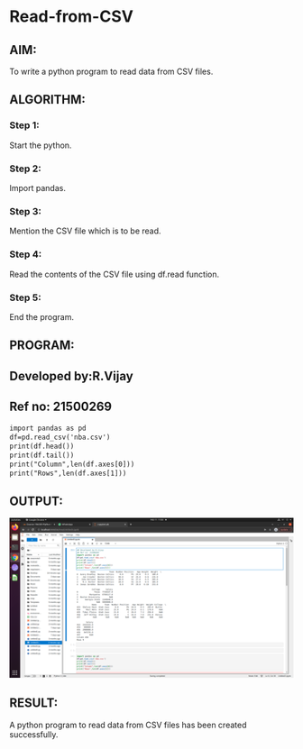 # Read-from-CSV

## AIM:
To write a python program to read data from CSV files.

## ALGORITHM:
### Step 1:
Start the python.

### Step 2:
Import pandas.

### Step 3:
Mention the CSV file which is to be read.

### Step 4:
Read the contents of the CSV file using df.read function.

### Step 5:
End the program.

## PROGRAM:
## Developed by:R.Vijay
## Ref no: 21500269
~~~
import pandas as pd
df=pd.read_csv('nba.csv')
print(df.head())
print(df.tail())
print("Column",len(df.axes[0]))
print("Rows",len(df.axes[1]))
~~~

## OUTPUT:
![output](https://github.com/vijay21500269/Read-from-CSV/blob/main/csv.png)

## RESULT:
A python program to read data from CSV files has been created successfully.

